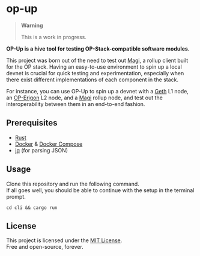 # op-up

> **Warning**
>
> This is a work in progress.

**OP-Up is a hive tool for testing OP-Stack-compatible software modules.**

This project was born out of the need to test out [Magi](https://github.com/a16z/magi), a rollup client built for the OP stack. Having an easy-to-use environment to spin up a local devnet is crucial for quick testing and experimentation, especially when there exist different implementations of each component in the stack.

For instance, you can use OP-Up to spin up a devnet with a [Geth](https://github.com/ethereum/go-ethereum) L1 node, an [OP-Erigon](https://github.com/testinprod-io/op-erigon) L2 node, and a [Magi](https://github.com/a16z/magi) rollup node, and test out the interoperability between them in an end-to-end fashion.

## Prerequisites

- [Rust](https://www.rust-lang.org/tools/install)
- [Docker](https://www.docker.com/) & [Docker Compose](https://docs.docker.com/compose/)
- [jq](https://jqlang.github.io/jq/) (for parsing JSON)

## Usage

Clone this repository and run the following command. <br />
If all goes well, you should be able to continue with the setup in the terminal prompt.

```
cd cli && cargo run
```

## License

This project is licensed under the [MIT License](LICENSE). <br />
Free and open-source, forever.
